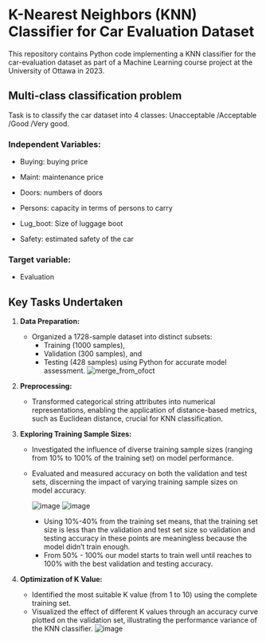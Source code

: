 # **K-Nearest Neighbors (KNN) Classifier for Car Evaluation Dataset**
This repository contains Python code implementing a KNN classifier for the car-evaluation dataset as part of a Machine Learning course project at the University of Ottawa in 2023.

## Multi-class classification problem

Task is to classify the car dataset into 4 classes: Unacceptable /Acceptable /Good /Very good.
### Independent Variables:
   +	Buying: buying price
   *	Maint: maintenance price
   +	Doors: numbers of doors
   *	Persons: capacity in terms of persons to carry
   +	Lug_boot: Size of luggage boot
   *	Safety: estimated safety of the car
### Target variable:
   +	Evaluation



## **Key Tasks Undertaken**

1. **Data Preparation:**
   - Organized a 1728-sample dataset into distinct subsets: 
     - Training (1000 samples),
     - Validation (300 samples), and
     - Testing (428 samples) using Python for accurate model assessment.
   ![merge_from_ofoct](https://github.com/RimTouny/KNeighborsClassifier/assets/48333870/c0888f24-0436-4f80-84ca-e85157e32760)


2. **Preprocessing:**
   - Transformed categorical string attributes into numerical representations, enabling the application of distance-based metrics, such as Euclidean distance, crucial for KNN classification.

3. **Exploring Training Sample Sizes:**
   - Investigated the influence of diverse training sample sizes (ranging from 10% to 100% of the training set) on model performance.
   - Evaluated and measured accuracy on both the validation and test sets, discerning the impact of varying training sample sizes on model accuracy.

        ![image](https://github.com/RimTouny/KNeighborsClassifier/assets/48333870/f9c03cff-4fce-4503-9dba-5055112666fd)
        ![image](https://github.com/RimTouny/KNeighborsClassifier/assets/48333870/e2e025a6-f983-48c9-895e-121a332a550a)

        - Using 10%-40% from the training set means, that the training set size is less than the validation and test set 
         size so validation and testing accuracy in these points are meaningless because the model didn’t train enough. 
        - From 50% - 100% our model starts to train well until reaches to 100% with the best validation and testing accuracy.  


3. **Optimization of K Value:**
   - Identified the most suitable K value (from 1 to 10) using the complete training set.
   - Visualized the effect of different K values through an accuracy curve plotted on the validation set, illustrating the performance variance of the KNN classifier.
     ![image](https://github.com/RimTouny/KNeighborsClassifier/assets/48333870/47d757ee-6621-4e92-9610-65a3059b3585)


